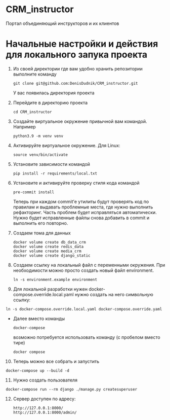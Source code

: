 # CRM_instructor
Портал объединяющий инструкторов и их клиентов

# Начальные настройки и действия для локального запука проекта
1. Из своей директории где вам удобно хранить репозитории выполните команду
   ```
   git clone git@github.com:DenisDudnik/CRM_instructor.git
   ```
   У вас появилась директория проекта

2. Перейдите в директорию проекта
   ```
   cd CRM_instructor
   ```

3. Создайте виртуальное окружение привычной вам командой. Например
   ```
   python3.9 -m venv venv
   ```

4. Активируйте виртуальное окружение. Для Linux:
   ```
   source venv/bin/activate
   ```

5. Установите зависимости командой
   ```
   pip install -r requirements/local.txt
   ```

6. Установите и активируйте проверку стиля кода командой
   ```
   pre-commit install
   ```
   Теперь при каждом commit’е утилиты будут проверять код по правилам и выдавать проблемные места, где нужно выполнить рефакторинг.
   Часть проблем будет исправляться автоматически. Нужно будет исправленные файлы снова добавить в commit и выполнить его повторно.

7. Создаем тома для данных
   ```
   docker volume create db_data_crm
   docker volume create redis_data
   docker volume create media_crm
   docker volume create django_static
   ```

8. Создаем ссылку на локальный файл с переменными окружения.
   При необходимости можно просто создать новый файл environment.
   ```
   ln -s environment.example environment
   ```

9.  Для локальной разработки нужен docker-compose.override.local.yaml
   нужно создать на него символьную ссылку:
   ```
   ln -s docker-compose.override.local.yaml docker-compose.override.yaml
   ```

* Далее вместо команды
  ```
  docker-compose
  ```
  возможно потребуется использовать команду (с пробелом вместо тире)
  ```
  docker compose
  ```

10. Теперь можно все собрать и запустить
   ```
   docker-compose up --build -d
   ```

11. Нужно создать пользователя
   ```
   docker-compose run --rm django ./manage.py createsuperuser
   ```

12. Сервер доступен по адресу:
    ```
    http://127.0.0.1:8000/
    http://127.0.0.1:8000/admin/
    ```

